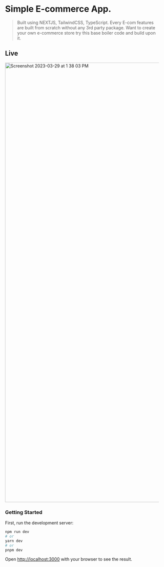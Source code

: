 # Simple E-commerce App.

>Built using NEXTJS, TailwindCSS, TypeScript.
>Every E-com features are built from scratch without any 3rd party package.
>Want to create your own e-commerce store try this base boiler code and build upon it.

## Live
<img width="1440" alt="Screenshot 2023-03-29 at 1 38 03 PM" src="https://user-images.githubusercontent.com/56172425/228471403-57223d47-026b-468c-bbcc-c97572add3c0.png">



### Getting Started

First, run the development server:

```bash
npm run dev
# or
yarn dev
# or
pnpm dev
```

Open [http://localhost:3000](http://localhost:3000) with your browser to see the result.
